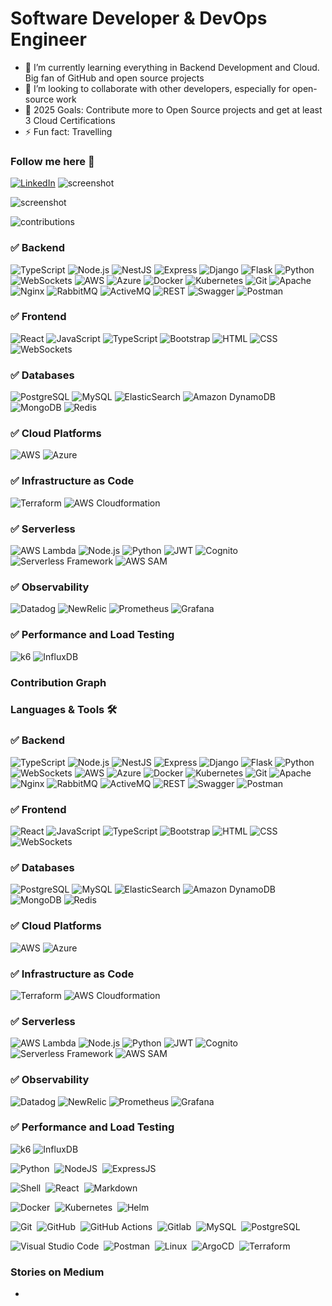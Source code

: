 # Software Developer & DevOps Engineer

- 🌱 I’m currently learning everything in Backend Development and Cloud. Big fan of GitHub and open source projects
- 👯 I’m looking to collaborate with other developers, especially for open-source work
- 🥅 2025 Goals: Contribute more to Open Source projects and get at least 3 Cloud Certifications
- ⚡ Fun fact: Travelling

### Follow me here 🤝
<a href="https://www.linkedin.com/in/saifullah-khan-02318086/" target="_blank"><img alt="LinkedIn" src="https://img.shields.io/badge/linkedin-%230077B5.svg?&style=for-the-badge&logo=linkedin&logoColor=white" /></a>
![screenshot](contributions.png)

![screenshot](./contributions.png)


<img alt="contributions" src="./contributions.png" />

### ✅ Backend
![TypeScript](https://img.shields.io/badge/-TypeScript-05122A?style=flat&logo=typescript)
![Node.js](https://img.shields.io/badge/-Node.js-05122A?style=flat&logo=node.js)
![NestJS](https://img.shields.io/badge/-NestJS-05122A?style=flat&logo=nestjs)
![Express](https://img.shields.io/badge/-Express-05122A?style=flat&logo=express)
![Django](https://img.shields.io/badge/-Django-05122A?style=flat&logo=django)
![Flask](https://img.shields.io/badge/-Flask-05122A?style=flat&logo=flask)
![Python](https://img.shields.io/badge/-Python-05122A?style=flat&logo=python)
![WebSockets](https://img.shields.io/badge/-WebSockets-05122A?style=flat&logo=websockets)
![AWS](https://img.shields.io/badge/-AWS-05122A?style=flat&logo=amazonaws)
![Azure](https://img.shields.io/badge/-Azure-05122A?style=flat&logo=microsoft-azure)
![Docker](https://img.shields.io/badge/-Docker-05122A?style=flat&logo=docker)
![Kubernetes](https://img.shields.io/badge/-Kubernetes-05122A?style=flat&logo=kubernetes)
![Git](https://img.shields.io/badge/-Git-05122A?style=flat&logo=git)
![Apache](https://img.shields.io/badge/-Apache-05122A?style=flat&logo=apache)
![Nginx](https://img.shields.io/badge/-Nginx-05122A?style=flat&logo=nginx)
![RabbitMQ](https://img.shields.io/badge/-RabbitMQ-05122A?style=flat&logo=rabbitmq)
![ActiveMQ](https://img.shields.io/badge/-ActiveMQ-05122A?style=flat&logo=apache)
![REST](https://img.shields.io/badge/-REST-05122A?style=flat&logo=rest)
![Swagger](https://img.shields.io/badge/-Swagger-05122A?style=flat&logo=swagger)
![Postman](https://img.shields.io/badge/-Postman-05122A?style=flat&logo=postman)

### ✅ Frontend
![React](https://img.shields.io/badge/-React-05122A?style=flat&logo=react)
![JavaScript](https://img.shields.io/badge/-JavaScript-05122A?style=flat&logo=javascript)
![TypeScript](https://img.shields.io/badge/-TypeScript-05122A?style=flat&logo=typescript)
![Bootstrap](https://img.shields.io/badge/-Bootstrap-05122A?style=flat&logo=bootstrap)
![HTML](https://img.shields.io/badge/-HTML-05122A?style=flat&logo=html5)
![CSS](https://img.shields.io/badge/-CSS-05122A?style=flat&logo=css3)
![WebSockets](https://img.shields.io/badge/-WebSockets-05122A?style=flat&logo=websockets)

### ✅ Databases
![PostgreSQL](https://img.shields.io/badge/-PostgreSQL-05122A?style=flat&logo=postgresql)
![MySQL](https://img.shields.io/badge/-MySQL-05122A?style=flat&logo=mysql)
![ElasticSearch](https://img.shields.io/badge/-ElasticSearch-05122A?style=flat&logo=elasticsearch)
![Amazon DynamoDB](https://img.shields.io/badge/-Amazon_DynamoDB-05122A?style=flat&logo=amazon-dynamodb)
![MongoDB](https://img.shields.io/badge/-MongoDB-05122A?style=flat&logo=mongodb)
![Redis](https://img.shields.io/badge/-Redis-05122A?style=flat&logo=redis)

### ✅ Cloud Platforms
![AWS](https://img.shields.io/badge/-AWS-05122A?style=flat&logo=amazonaws)
![Azure](https://img.shields.io/badge/-Azure-05122A?style=flat&logo=microsoft-azure)

### ✅ Infrastructure as Code
![Terraform](https://img.shields.io/badge/-Terraform-05122A?style=flat&logo=terraform)
![AWS Cloudformation](https://img.shields.io/badge/-AWS_Cloudformation-05122A?style=flat&logo=amazon)

### ✅ Serverless
![AWS Lambda](https://img.shields.io/badge/-AWS_Lambda-05122A?style=flat&logo=amazon-lambda)
![Node.js](https://img.shields.io/badge/-Node.js-05122A?style=flat&logo=node.js)
![Python](https://img.shields.io/badge/-Python-05122A?style=flat&logo=python)
![JWT](https://img.shields.io/badge/-JWT-05122A?style=flat&logo=json-web-tokens)
![Cognito](https://img.shields.io/badge/-Cognito-05122A?style=flat&logo=amazonaws)
![Serverless Framework](https://img.shields.io/badge/-Serverless_Framework-05122A?style=flat&logo=serverless)
![AWS SAM](https://img.shields.io/badge/-AWS_SAM-05122A?style=flat&logo=amazon-aws)

### ✅ Observability
![Datadog](https://img.shields.io/badge/-Datadog-05122A?style=flat&logo=datadog)
![NewRelic](https://img.shields.io/badge/-NewRelic-05122A?style=flat&logo=newrelic)
![Prometheus](https://img.shields.io/badge/-Prometheus-05122A?style=flat&logo=prometheus)
![Grafana](https://img.shields.io/badge/-Grafana-05122A?style=flat&logo=grafana)

### ✅ Performance and Load Testing
![k6](https://img.shields.io/badge/-k6-05122A?style=flat&logo=k6)
![InfluxDB](https://img.shields.io/badge/-InfluxDB-05122A?style=flat&logo=influxdb)

### Contribution Graph


### Languages & Tools 🛠

### ✅ Backend
![TypeScript](https://img.shields.io/badge/-TypeScript-05122A?style=flat&logo=typescript)
![Node.js](https://img.shields.io/badge/-Node.js-05122A?style=flat&logo=node.js)
![NestJS](https://img.shields.io/badge/-NestJS-05122A?style=flat&logo=nestjs)
![Express](https://img.shields.io/badge/-Express-05122A?style=flat&logo=express)
![Django](https://img.shields.io/badge/-Django-05122A?style=flat&logo=django)
![Flask](https://img.shields.io/badge/-Flask-05122A?style=flat&logo=flask)
![Python](https://img.shields.io/badge/-Python-05122A?style=flat&logo=python)
![WebSockets](https://img.shields.io/badge/-WebSockets-05122A?style=flat&logo=websockets)
![AWS](https://img.shields.io/badge/-AWS-05122A?style=flat&logo=amazonaws)
![Azure](https://img.shields.io/badge/-Azure-05122A?style=flat&logo=microsoft-azure)
![Docker](https://img.shields.io/badge/-Docker-05122A?style=flat&logo=docker)
![Kubernetes](https://img.shields.io/badge/-Kubernetes-05122A?style=flat&logo=kubernetes)
![Git](https://img.shields.io/badge/-Git-05122A?style=flat&logo=git)
![Apache](https://img.shields.io/badge/-Apache-05122A?style=flat&logo=apache)
![Nginx](https://img.shields.io/badge/-Nginx-05122A?style=flat&logo=nginx)
![RabbitMQ](https://img.shields.io/badge/-RabbitMQ-05122A?style=flat&logo=rabbitmq)
![ActiveMQ](https://img.shields.io/badge/-ActiveMQ-05122A?style=flat&logo=apache)
![REST](https://img.shields.io/badge/-REST-05122A?style=flat&logo=rest)
![Swagger](https://img.shields.io/badge/-Swagger-05122A?style=flat&logo=swagger)
![Postman](https://img.shields.io/badge/-Postman-05122A?style=flat&logo=postman)

### ✅ Frontend
![React](https://img.shields.io/badge/-React-05122A?style=flat&logo=react)
![JavaScript](https://img.shields.io/badge/-JavaScript-05122A?style=flat&logo=javascript)
![TypeScript](https://img.shields.io/badge/-TypeScript-05122A?style=flat&logo=typescript)
![Bootstrap](https://img.shields.io/badge/-Bootstrap-05122A?style=flat&logo=bootstrap)
![HTML](https://img.shields.io/badge/-HTML-05122A?style=flat&logo=html5)
![CSS](https://img.shields.io/badge/-CSS-05122A?style=flat&logo=css3)
![WebSockets](https://img.shields.io/badge/-WebSockets-05122A?style=flat&logo=websockets)

### ✅ Databases
![PostgreSQL](https://img.shields.io/badge/-PostgreSQL-05122A?style=flat&logo=postgresql)
![MySQL](https://img.shields.io/badge/-MySQL-05122A?style=flat&logo=mysql)
![ElasticSearch](https://img.shields.io/badge/-ElasticSearch-05122A?style=flat&logo=elasticsearch)
![Amazon DynamoDB](https://img.shields.io/badge/-Amazon_DynamoDB-05122A?style=flat&logo=amazon-dynamodb)
![MongoDB](https://img.shields.io/badge/-MongoDB-05122A?style=flat&logo=mongodb)
![Redis](https://img.shields.io/badge/-Redis-05122A?style=flat&logo=redis)

### ✅ Cloud Platforms
![AWS](https://img.shields.io/badge/-AWS-05122A?style=flat&logo=amazonaws)
![Azure](https://img.shields.io/badge/-Azure-05122A?style=flat&logo=microsoft-azure)

### ✅ Infrastructure as Code
![Terraform](https://img.shields.io/badge/-Terraform-05122A?style=flat&logo=terraform)
![AWS Cloudformation](https://img.shields.io/badge/-AWS_Cloudformation-05122A?style=flat&logo=amazon)

### ✅ Serverless
![AWS Lambda](https://img.shields.io/badge/-AWS_Lambda-05122A?style=flat&logo=amazon-lambda)
![Node.js](https://img.shields.io/badge/-Node.js-05122A?style=flat&logo=node.js)
![Python](https://img.shields.io/badge/-Python-05122A?style=flat&logo=python)
![JWT](https://img.shields.io/badge/-JWT-05122A?style=flat&logo=json-web-tokens)
![Cognito](https://img.shields.io/badge/-Cognito-05122A?style=flat&logo=amazonaws)
![Serverless Framework](https://img.shields.io/badge/-Serverless_Framework-05122A?style=flat&logo=serverless)
![AWS SAM](https://img.shields.io/badge/-AWS_SAM-05122A?style=flat&logo=amazon-aws)

### ✅ Observability
![Datadog](https://img.shields.io/badge/-Datadog-05122A?style=flat&logo=datadog)
![NewRelic](https://img.shields.io/badge/-NewRelic-05122A?style=flat&logo=newrelic)
![Prometheus](https://img.shields.io/badge/-Prometheus-05122A?style=flat&logo=prometheus)
![Grafana](https://img.shields.io/badge/-Grafana-05122A?style=flat&logo=grafana)

### ✅ Performance and Load Testing
![k6](https://img.shields.io/badge/-k6-05122A?style=flat&logo=k6)
![InfluxDB](https://img.shields.io/badge/-InfluxDB-05122A?style=flat&logo=influxdb)


![Python](https://img.shields.io/badge/-Python-05122A?style=flat&logo=python)&nbsp;
![NodeJS](https://img.shields.io/badge/node.js-339933?style=flat&logo=NodeJS)&nbsp;
![ExpressJS](https://img.shields.io/badge/express.js-000000?style=flat&logo=ExpressJS)&nbsp;

![Shell](https://img.shields.io/badge/Shell-05122A?style=flat&logo=gnu-bash&logoColor=white)&nbsp;
![React](https://img.shields.io/badge/-React-05122A?style=flat&logo=react)&nbsp;
![Markdown](https://img.shields.io/badge/-Markdown-05122A?style=flat&logo=markdown)&nbsp;

![Docker](https://img.shields.io/badge/-Docker-05122A?style=flat&logo=docker)&nbsp;
![Kubernetes](https://img.shields.io/badge/-Kubernetes-05122A?style=flat&logo=kubernetes)&nbsp;
![Helm](https://img.shields.io/badge/-Helm-05122A?style=flat&logo=helm)&nbsp;

![Git](https://img.shields.io/badge/-Git-05122A?style=flat&logo=git)&nbsp;
![GitHub](https://img.shields.io/badge/-GitHub-05122A?style=flat&logo=github)&nbsp;
![GitHub Actions](https://img.shields.io/badge/GitHub%20Actions%20-05122A?style=flat&logo=github-actions&logoColor=white)&nbsp;
![Gitlab](https://img.shields.io/badge/-Gitlab-05122A?style=flat&logo=gitlab)&nbsp;
![MySQL](https://img.shields.io/badge/-MySQL-05122A?style=flat&logo=mysql&logoColor=white)&nbsp;
![PostgreSQL](https://img.shields.io/badge/-PostgreSQL-05122A?style=flat&logo=postgresql)&nbsp;

![Visual Studio Code](https://img.shields.io/badge/-Visual%20Studio%20Code-05122A?style=flat&logo=visual-studio-code&logoColor=007ACC)&nbsp;
![Postman](https://img.shields.io/badge/-Postman-05122A?style=flat&logo=postman)&nbsp;
![Linux](https://img.shields.io/badge/-Linux-05122A?style=flat&logo=linux&logoColor=white)&nbsp;
![ArgoCD](https://img.shields.io/badge/-ArgoCD-05122A?style=flat&logo=ArgoCD&logoColor=yellow)&nbsp;
![Terraform](https://img.shields.io/badge/-Terraform-05122A?style=flat&logo=terraform)&nbsp;


### Stories on Medium
 - 
